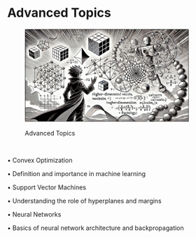 # Advanced Topics



<div align="left">

<figure><img src="../../.gitbook/assets/image (51).png" alt="" width="375"><figcaption><p>Advanced Topics</p></figcaption></figure>

</div>

<div align="left">

<figure><img src="https://files.oaiusercontent.com/file-lPdAIMaYRLgZ9voeoEKOdQLY?se=2024-10-11T16%3A12%3A35Z&#x26;sp=r&#x26;sv=2024-08-04&#x26;sr=b&#x26;rscc=max-age%3D604800%2C%20immutable%2C%20private&#x26;rscd=attachment%3B%20filename%3D46b0cf99-7fcb-420b-a740-ea8c52a90757.webp&#x26;sig=QXcIS%2Bzq5kDitven2JCH6YXuIccK3wSnbcTktKEKyy4%3D" alt="" width="375"><figcaption></figcaption></figure>

</div>

• Convex Optimization

• Definition and importance in machine learning

• Support Vector Machines

• Understanding the role of hyperplanes and margins

• Neural Networks

• Basics of neural network architecture and backpropagation
